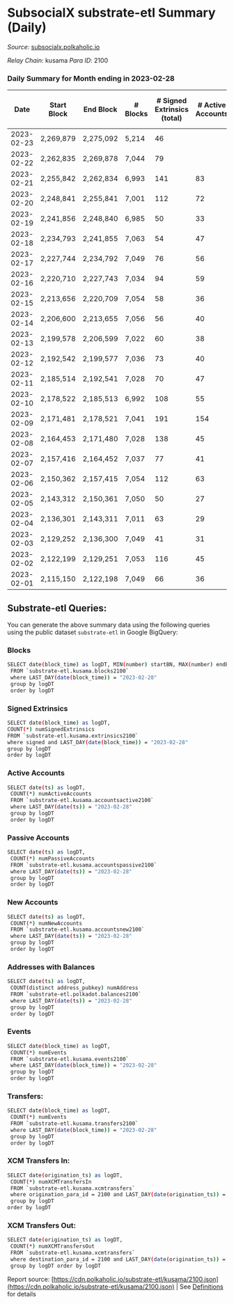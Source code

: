 # SubsocialX substrate-etl Summary (Daily)

_Source_: [subsocialx.polkaholic.io](https://subsocialx.polkaholic.io)

*Relay Chain*: kusama
*Para ID*: 2100



### Daily Summary for Month ending in 2023-02-28


| Date | Start Block | End Block | # Blocks | # Signed Extrinsics (total) | # Active Accounts | # Passive | # New | # Addresses with Balances | # Events | # Transfers | # XCM Transfers In | # XCM Transfers Out | Issues | 
| ---- | ----------- | --------- | -------- | --------------------------- | ----------------- | --------- | ----- | ------------------------- | -------- | ----------- | ------------------ | ------------------- | ------ |
| 2023-02-23 | 2,269,879 | 2,275,092 | 5,214 | 46 |  |  |  |  | 10,572 |   |   |   |  |
| 2023-02-22 | 2,262,835 | 2,269,878 | 7,044 | 79 |  |  |  | 34,326 | 14,363 |   |   |   |  |
| 2023-02-21 | 2,255,842 | 2,262,834 | 6,993 | 141 | 83 |  | 8 | 34,322 | 14,467 |   |   |   |  |
| 2023-02-20 | 2,248,841 | 2,255,841 | 7,001 | 112 | 72 |  | 3 | 34,314 | 14,402 |   |   |   |  |
| 2023-02-19 | 2,241,856 | 2,248,840 | 6,985 | 50 | 33 |  | 2 | 34,311 | 14,165 |   |   |   |  |
| 2023-02-18 | 2,234,793 | 2,241,855 | 7,063 | 54 | 47 |  | 1 | 34,309 | 14,297 |   |   |   |  |
| 2023-02-17 | 2,227,744 | 2,234,792 | 7,049 | 76 | 56 |  | 2 | 34,308 | 14,317 |   |   |   |  |
| 2023-02-16 | 2,220,710 | 2,227,743 | 7,034 | 94 | 59 |  | 4 | 34,306 | 14,418 |   |   |   |  |
| 2023-02-15 | 2,213,656 | 2,220,709 | 7,054 | 58 | 36 |  | 3 | 34,302 | 14,289 |   |   |   |  |
| 2023-02-14 | 2,206,600 | 2,213,655 | 7,056 | 56 | 40 |  | 3 | 34,299 | 14,267 |   |   |   |  |
| 2023-02-13 | 2,199,578 | 2,206,599 | 7,022 | 60 | 38 |  | 5 | 34,296 | 14,317 |   |   |   |  |
| 2023-02-12 | 2,192,542 | 2,199,577 | 7,036 | 73 | 40 |  | 6 | 34,291 | 14,342 |   |   |   |  |
| 2023-02-11 | 2,185,514 | 2,192,541 | 7,028 | 70 | 47 |  | 1 | 34,285 | 14,264 |   |   |   |  |
| 2023-02-10 | 2,178,522 | 2,185,513 | 6,992 | 108 | 55 |  | 4 | 34,284 | 14,358 |   |   |   |  |
| 2023-02-09 | 2,171,481 | 2,178,521 | 7,041 | 191 | 154 | 3 | 4 | 34,280 | 14,663 | 3  |   |   |  |
| 2023-02-08 | 2,164,453 | 2,171,480 | 7,028 | 138 | 45 |  | 1 | 34,276 | 14,477 |   |   |   |  |
| 2023-02-07 | 2,157,416 | 2,164,452 | 7,037 | 77 | 41 |  | 5 | 34,275 | 14,332 |   |   |   |  |
| 2023-02-06 | 2,150,362 | 2,157,415 | 7,054 | 112 | 63 |  | 2 | 34,270 | 14,457 |   |   |   |  |
| 2023-02-05 | 2,143,312 | 2,150,361 | 7,050 | 50 | 27 |  | 4 | 34,268 | 14,279 |   |   |   |  |
| 2023-02-04 | 2,136,301 | 2,143,311 | 7,011 | 63 | 29 |  | 2 | 34,264 | 14,252 |   |   |   |  |
| 2023-02-03 | 2,129,252 | 2,136,300 | 7,049 | 41 | 31 |  | 2 | 34,262 | 14,282 |   |   |   |  |
| 2023-02-02 | 2,122,199 | 2,129,251 | 7,053 | 116 | 45 |  | 18 | 34,260 | 14,539 |   |   |   |  |
| 2023-02-01 | 2,115,150 | 2,122,198 | 7,049 | 66 | 36 |  | 4 | 34,242 | 14,321 |   |   |   |  |

## Substrate-etl Queries:
You can generate the above summary data using the following queries using the public dataset `substrate-etl` in Google BigQuery:

### Blocks
```bash
SELECT date(block_time) as logDT, MIN(number) startBN, MAX(number) endBN, COUNT(*) numBlocks 
 FROM `substrate-etl.kusama.blocks2100`  
 where LAST_DAY(date(block_time)) = "2023-02-28" 
 group by logDT 
 order by logDT
```

### Signed Extrinsics
```bash
SELECT date(block_time) as logDT, 
COUNT(*) numSignedExtrinsics 
FROM `substrate-etl.kusama.extrinsics2100`  
where signed and LAST_DAY(date(block_time)) = "2023-02-28" 
group by logDT 
order by logDT
```

### Active Accounts
```bash
SELECT date(ts) as logDT, 
 COUNT(*) numActiveAccounts 
 FROM `substrate-etl.kusama.accountsactive2100` 
 where LAST_DAY(date(ts)) = "2023-02-28" 
 group by logDT 
 order by logDT
```

### Passive Accounts
```bash
SELECT date(ts) as logDT, 
 COUNT(*) numPassiveAccounts 
 FROM `substrate-etl.kusama.accountspassive2100` 
 where LAST_DAY(date(ts)) = "2023-02-28" 
 group by logDT 
 order by logDT
```

### New Accounts
```bash
SELECT date(ts) as logDT, 
 COUNT(*) numNewAccounts 
 FROM `substrate-etl.kusama.accountsnew2100` 
 where LAST_DAY(date(ts)) = "2023-02-28" 
 group by logDT
 order by logDT
```

### Addresses with Balances
```bash
SELECT date(ts) as logDT,
 COUNT(distinct address_pubkey) numAddress 
 FROM `substrate-etl.polkadot.balances2100` 
 where LAST_DAY(date(ts)) = "2023-02-28" 
 group by logDT 
 order by logDT
```

### Events
```bash
SELECT date(block_time) as logDT, 
 COUNT(*) numEvents 
 FROM `substrate-etl.kusama.events2100` 
 where LAST_DAY(date(block_time)) = "2023-02-28" 
 group by logDT 
 order by logDT
```

### Transfers:
```bash
SELECT date(block_time) as logDT, 
 COUNT(*) numEvents 
 FROM `substrate-etl.kusama.transfers2100` 
 where LAST_DAY(date(block_time)) = "2023-02-28" 
 group by logDT 
 order by logDT
```

### XCM Transfers In:
```bash
SELECT date(origination_ts) as logDT, 
 COUNT(*) numXCMTransfersIn 
 FROM `substrate-etl.kusama.xcmtransfers` 
 where origination_para_id = 2100 and LAST_DAY(date(origination_ts)) = "2023-02-28" 
 group by logDT 
order by logDT
```

### XCM Transfers Out:
```bash
SELECT date(origination_ts) as logDT, 
 COUNT(*) numXCMTransfersOut 
 FROM `substrate-etl.kusama.xcmtransfers` 
 where destination_para_id = 2100 and LAST_DAY(date(origination_ts)) = "2023-02-28" 
 group by logDT order by logDT
```


Report source: [https://cdn.polkaholic.io/substrate-etl/kusama/2100.json](https://cdn.polkaholic.io/substrate-etl/kusama/2100.json) | See [Definitions](/DEFINITIONS.md) for details
